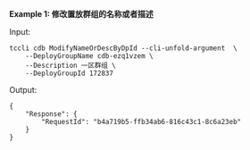 **Example 1: 修改置放群组的名称或者描述**



Input: 

```
tccli cdb ModifyNameOrDescByDpId --cli-unfold-argument  \
    --DeployGroupName cdb-ezq1vzem \
    --Description 一区群组 \
    --DeployGroupId 172837
```

Output: 
```
{
    "Response": {
        "RequestId": "b4a719b5-ffb34ab6-816c43c1-8c6a23eb"
    }
}
```

